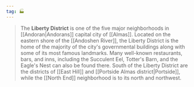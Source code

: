 ```yaml
---
tag: 🏭
---
```

> The **Liberty District** is one of the five major neighborhoods in [[Andoran|Andorans]] capital city of [[Almas]]. Located on the eastern shore of the [[Andoshen River]], the Liberty District is the home of the majority of the city's governmental buildings along with some of its most famous landmarks. Many well-known restaurants, bars, and inns, including the Succulent Eel, Totter's Barn, and the Eagle's Nest can also be found there. South of the Liberty District are the districts of [[East Hill]] and [[Portside Almas district|Portside]], while the [[North End]] neighborhood is to its north and northwest.








